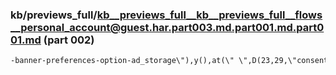 ### kb/previews_full/kb__previews_full__kb__previews_full__flows__personal_account@guest.har.part003.md.part001.md.part001.md (part 002)

```md
-banner-preferences-option-ad_storage\"),y(),at(\" \",D(23,29,\"consent_banner.preferences_option_ad_storage\"),\"
```

```
